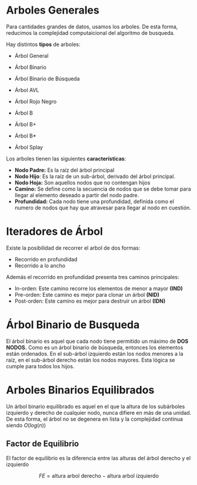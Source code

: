 # Arboles Generales

Para cantidades grandes de datos, usamos los arboles. De esta forma, reducimos la complejidad computaicional del algoritmo de busqueda.

Hay distintos **tipos** de arboles:

- Árbol General
- Árbol Binario
- Árbol Binario de Búsqueda
- Árbol AVL
- Árbol Rojo Negro

- Árbol B
- Árbol B+
- Árbol B*
- Árbol Splay

Los arboles tienen las siguientes **características**:

- **Nodo Padre:** Es la raíz del árbol principal
- **Nodo Hijo**: Es la raíz de un sub-árbol, derivado del árbol principal.
- **Nodo Hoja:** Son aquellos nodos que no contengan hijos
- **Camino:** Se define como la secuencia de nodos que se debe tomar para llegar al elemento deseado a partir del nodo padre.
- **Profundidad:** Cada nodo tiene una profundidad, definida como el numero de nodos que hay que atravesar para llegar al nodo en cuestión.

# Iteradores de Árbol

Existe la posibilidad de recorrer el arbol de dos formas:

- Recorrido en profundidad
- Recorrido a lo ancho

Además el recorrido en profundidad presenta tres caminos principales:

- In-orden: Este camino recorre los elementos de menor a mayor **(IND)**
- Pre-orden: Este camino es mejor para clonar un árbol **(NID)**
- Post-orden: Este camino es mejor para destruir un árbol **(IDN)**

# Árbol Binario de Busqueda

El árbol binario es aquel que cada nodo tiene permitido un máximo de **DOS NODOS.** Como es un árbol binario de búsqueda, entonces los elementos están ordenados. En el sub-árbol izquierdo están los nodos menores a la raíz, en el sub-árbol derecho están los nodos mayores. Esta lógica se cumple para todos los hijos.

# Arboles Binarios Equilibrados

Un árbol binario equilibrado es aquel en el que la altura de los subárboles izquierdo y derecho de cualquier nodo, nunca difiere en más de una unidad. De esta forma, el árbol no se degenera en lista y la complejidad continua siendo $O(log(n))$

## Factor de Equilibrio

El factor de equilibrio es la diferencia entre las alturas del árbol derecho y el izquierdo

$$
FE = \text{altura arbol derecho} -\text{altura arbol izquierdo}
$$